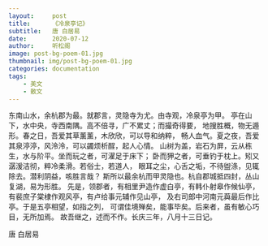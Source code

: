 ```yaml
---
layout:     post
title:      《冷泉亭记》
subtitle:   唐 白居易
date:       2020-07-12
author:     听松阁
image: post-bg-poem-01.jpg
thumbnail: img/post-bg-poem-01.jpg
categories: documentation
tags:
    - 美文
    - 散文
---
```



东南山水，余杭郡为最。就郡言，灵隐寺为尤。由寺观，冷泉亭为甲。
亭在山下，水中央，寺西南隅。高不倍寻，广不累丈；而撮奇得要，
地搜胜概，物无遁形。春之日，吾爱其草薰薰，木欣欣，可以导和纳粹，
畅人血气。夏之夜，吾爱其泉渟渟，风泠泠，可以蠲烦析酲，起人心情。
山树为盖，岩石为屏，云从栋生，水与阶平。坐而玩之者，可濯足于床下；
卧而狎之者，可垂钓于枕上。矧又潺湲洁彻，粹冷柔滑。若俗士，若道人，
眼耳之尘，心舌之垢，不待盥涤，见辄除去。潜利阴益，咳胜言哉？
斯所以最余杭而甲灵隐也。杭自郡城抵四封，丛山复湖，易为形胜。
先是，领郡者，有相里尹造作虚白亭，有韩仆射皋作候仙亭，
有裴庶子棠棣作观风亭，有卢给事元辅作见山亭，
及右司郎中河南元藇最后作比亭。于是五亭相望，如指之列，
可谓佳境殚矣，能事毕矣。后来者，虽有敏心巧目，无所加焉。
故吾继之，述而不作。长庆三年，八月十三日记。


唐 白居易
